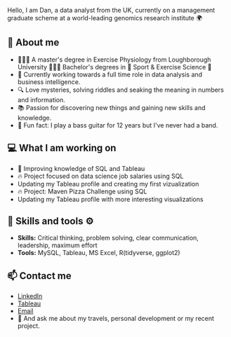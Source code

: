 Hello, I am Dan, a data analyst from the UK, currently on a management graduate scheme at a world-leading genomics research institute 🌍

## 👋 About me
- 👨🏻‍💻 A master's degree in Exercise Physiology from Loughborough University 👨🏻‍🎓 Bachelor's degrees in 🧬 Sport & Exercise Science 🔬
- 🔭 Currently working towards a full time role in data analysis and business intelligence. 
- 🔍 Love mysteries, solving riddles and seaking the meaning in numbers and information.
- 📚 Passion for discovering new things and gaining new skills and knowledge.
- 🎸 Fun fact: I play a bass guitar for 12 years but I've never had a band.

 ## 💻 What I am working on
 - 🧠 Improving knowledge of SQL and Tableau
 - 🔥 Project focused on data science job salaries using SQL
 - Updating my Tableau profile and creating my first vizualization 
 - 🔥 Project: Maven Pizza Challenge using SQL
 - Updating my Tableau profile with more interesting visualizations 

 ## 🔧 Skills and tools ⚙️ 
 - **Skills:** Critical thinking, problem solving, clear communication, leadership, maximum effort 
- **Tools:** MySQL, Tableau, MS Excel, R(tidyverse, ggplot2)
## 📫 Contact me
- [LinkedIn](https://www.linkedin.com/in/terezapavkova/?locale=en_US)
- [Tableau](https://public.tableau.com/app/profile/tereza.pavkova)
- [Email](mailto:pavkova.tereza@gmail.com)
- 💬 And ask me about my travels, personal development or my recent project.
